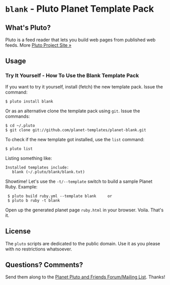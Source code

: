 # `blank` - Pluto Planet Template Pack

## What's Pluto?

Pluto is a feed reader that lets you build web pages from published
web feeds. More [Pluto Project Site »](http://feedreader.github.io)


## Usage

### Try It Yourself - How To Use the Blank Template Pack

If you want to try it yourself, install (fetch) the new template pack. Issue the command:

    $ pluto install blank

Or as an alternative clone the template pack using `git`. Issue the commands:

    $ cd ~/.pluto
    $ git clone git://github.com/planet-templates/planet-blank.git

To check if the new template got installed, use the `list` command:

    $ pluto list

Listing something like:

    Installed templates include:
       blank (~/.pluto/blank/blank.txt)

Showtime! Let's use the `-t/--template` switch to build a sample Planet Ruby. Example:

     $ pluto build ruby.yml --template blank     or
     $ pluto b ruby -t blank

Open up the generated planet page `ruby.html` in your browser. Voila. That's it.


## License

The `pluto` scripts are dedicated to the public domain.
Use it as you please with no restrictions whatsoever.

## Questions? Comments?

Send them along to the [Planet Pluto and Friends Forum/Mailing List](http://groups.google.com/group/feedreader).
Thanks!
